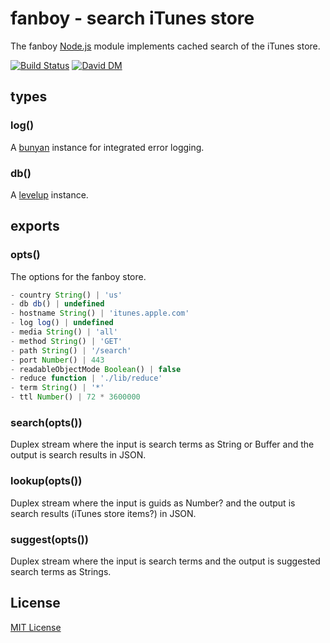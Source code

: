
# fanboy - search iTunes store

The fanboy [Node.js](http://nodejs.org/) module implements cached search of the iTunes store. 

[![Build Status](https://secure.travis-ci.org/michaelnisi/fanboy.svg)](http://travis-ci.org/michaelnisi/fanboy) [![David DM](https://david-dm.org/michaelnisi/fanboy.svg)](http://david-dm.org/michaelnisi/fanboy)

## types

### log()

A [bunyan](https://github.com/trentm/node-bunyan) instance for integrated error logging.

### db()

A [levelup](https://github.com/rvagg/node-levelup) instance.

## exports

### opts()

The options for the fanboy store.

```js
- country String() | 'us'
- db db() | undefined
- hostname String() | 'itunes.apple.com'
- log log() | undefined
- media String() | 'all'
- method String() | 'GET'
- path String() | '/search'
- port Number() | 443
- readableObjectMode Boolean() | false
- reduce function | './lib/reduce'
- term String() | '*'
- ttl Number() | 72 * 3600000
```

### search(opts())

Duplex stream where the input is search terms as String or Buffer and the output is search results in JSON.

### lookup(opts())

Duplex stream where the input is guids as Number? and the output is search results (iTunes store items?) in JSON.

### suggest(opts())

Duplex stream where the input is search terms and the output is suggested search terms as Strings. 

## License

[MIT License](https://github.com/michaelnisi/fanboy/blob/master/LICENSE)
